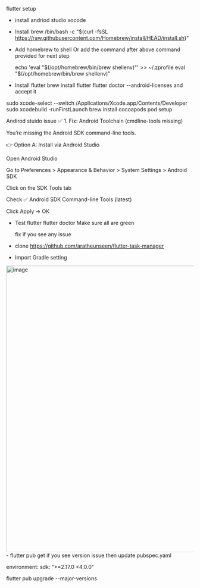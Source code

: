 flutter setup
- install andriod studio xocode
- Install brew
  /bin/bash -c "$(curl -fsSL https://raw.githubusercontent.com/Homebrew/install/HEAD/install.sh)"
- Add homebrew to shell
   Or add the command after above command provided for next step

  echo 'eval "$(/opt/homebrew/bin/brew shellenv)"' >> ~/.zprofile
  eval "$(/opt/homebrew/bin/brew shellenv)"

 - Install flutter
  brew install flutter
 flutter doctor --android-licenses and accept it

sudo xcode-select --switch /Applications/Xcode.app/Contents/Developer
sudo xcodebuild -runFirstLaunch
brew install cocoapods
pod setup

Andirod stuido issue 
   ✅ 1. Fix: Android Toolchain (cmdline-tools missing)

You’re missing the Android SDK command-line tools.

👉 Option A: Install via Android Studio

Open Android Studio

Go to Preferences > Appearance & Behavior > System Settings > Android SDK

Click on the SDK Tools tab

Check ✅ Android SDK Command-line Tools (latest)

Click Apply → OK 


- Test flutter 
  flutter doctor
  Make sure all are green
  
  fix if you see any issue
  
  





- clone https://github.com/aratheunseen/flutter-task-manager
- Import Gradle setting 

<img width="1306" height="770" alt="image" src="https://github.com/user-attachments/assets/d9f09e45-a68e-471a-877c-c794cbfa680b" />
- flutter pub get 
if you see version issue then update pubspec.yaml

environment:
  sdk: ">=2.17.0 <4.0.0"

  flutter pub upgrade --major-versions


